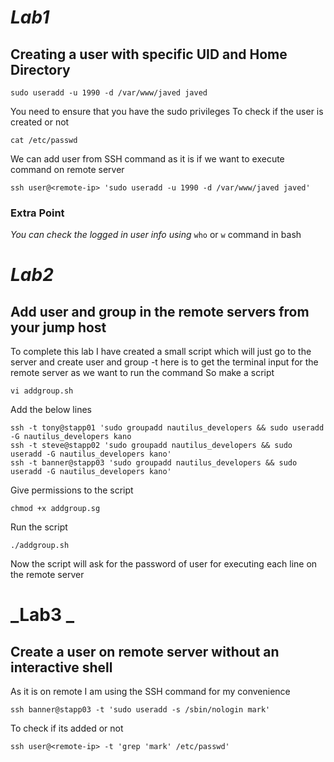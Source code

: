 # **_Lab1_**

## Creating a user with specific UID and Home Directory

```
sudo useradd -u 1990 -d /var/www/javed javed
```

You need to ensure that you have the sudo privileges
To check if the user is created or not

```
cat /etc/passwd
```

We can add user from SSH command as it is if we want to execute command on remote server

```
ssh user@<remote-ip> 'sudo useradd -u 1990 -d /var/www/javed javed'
```

### Extra Point

_You can check the logged in user info using_
`who` or `w` command in bash

# **_Lab2_**

## Add user and group in the remote servers from your jump host

To complete this lab I have created a small script which will just go to the server and create user and group
-t here is to get the terminal input for the remote server as we want to run the command
So make a script

```
vi addgroup.sh
```

Add the below lines

```
ssh -t tony@stapp01 'sudo groupadd nautilus_developers && sudo useradd -G nautilus_developers kano
ssh -t steve@stapp02 'sudo groupadd nautilus_developers && sudo useradd -G nautilus_developers kano'
ssh -t banner@stapp03 'sudo groupadd nautilus_developers && sudo useradd -G nautilus_developers kano'
```

Give permissions to the script

```
chmod +x addgroup.sg
```

Run the script

```
./addgroup.sh
```

Now the script will ask for the password of user for executing each line on the remote server

# **_Lab3 _**

## Create a user on remote server without an interactive shell

As it is on remote I am using the SSH command for my convenience

```
ssh banner@stapp03 -t 'sudo useradd -s /sbin/nologin mark'
```

To check if its added or not

```
ssh user@<remote-ip> -t 'grep 'mark' /etc/passwd'
```

